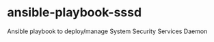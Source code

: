 ansible-playbook-sssd
=====================

Ansible playbook to deploy/manage System Security Services Daemon
